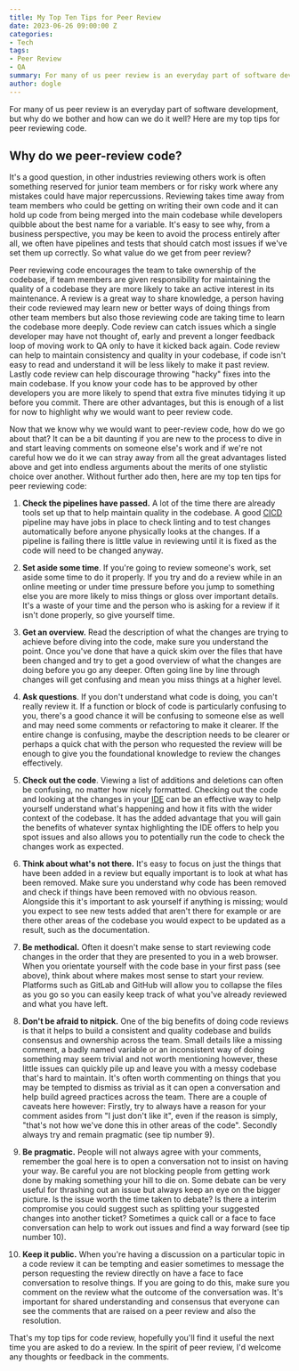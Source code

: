 ```yaml
---
title: My Top Ten Tips for Peer Review
date: 2023-06-26 09:00:00 Z
categories:
- Tech
tags:
- Peer Review
- QA
summary: For many of us peer review is an everyday part of software development, but why do we bother and how can we do it well? In this post I share my top tips for peer reviewing code.
author: dogle
---
```


For many of us peer review is an everyday part of software development, but why do we bother and how can we do it well?
Here are my top tips for peer reviewing code.

## Why do we peer-review code?

It's a good question, in other industries reviewing others work is often something reserved for junior team members or
for risky work where any mistakes could have major repercussions. Reviewing takes time away from team members who could
be getting on writing their own code and it can hold up code from being merged into the main codebase while developers
quibble about the best name for a variable. It's easy to see why, from a business perspective, you may be keen to avoid
the process entirely after all, we often have pipelines and tests that should catch most issues if we've set them up
correctly. So what value do we get from peer review?

Peer reviewing code encourages the team to take ownership of the codebase, if team members are given responsibility for
maintaining the quality of a codebase they are more likely to take an active interest in its maintenance. A review is a
great way to share knowledge, a person having their code reviewed may learn new or better ways of doing things from
other team members but also those reviewing code are taking time to learn the codebase more deeply. Code review can
catch issues which a single developer may have not thought of, early and prevent a longer feedback loop of moving work
to QA only to have it kicked back again. Code review can help to maintain consistency and quality in your codebase, if
code isn't easy to read and understand it will be less likely to make it past review. Lastly code review can help
discourage throwing "hacky" fixes into the main codebase. If you know your code has to be approved by other developers
you are more likely to spend that extra five minutes tidying it up before you commit. There are other advantages, but
this is enough of a list for now to highlight why we would want to peer review code.

Now that we know why we would want to peer-review code, how do we go about that? It can be a bit daunting if you are new
to the process to dive in and start leaving comments on someone else's work and if we're not careful how we do it we can
stray away from all the great advantages listed above and get into endless arguments about the merits of one stylistic
choice over another. Without further ado then, here are my top ten tips for peer reviewing code:

1. **Check the pipelines have passed.** A lot of the time there are already tools set up that to help maintain quality
   in the codebase. A good [CICD](https://about.gitlab.com/topics/ci-cd/) pipeline may have jobs in place to check
   linting and to test changes automatically before anyone physically looks at the changes. If a pipeline is failing
   there is little value in reviewing until it is fixed as the code will need to be changed anyway.

2. **Set aside some time**. If you're going to review someone's work, set aside some time to do it properly. If you try
   and do a review while in an online meeting or under time pressure before you jump to something else you are more
   likely to miss things or gloss over important details. It's a waste of your time and the person who is asking for a
   review if it isn't done properly, so give yourself time.

3. **Get an overview.** Read the description of what the changes are trying to achieve before diving into the code, make
   sure you understand the point. Once you've done that have a quick skim over the files that have been changed and try
   to get a good overview of what the changes are doing before you go any deeper. Often going line by line through
   changes will get confusing and mean you miss things at a higher level.

4. **Ask questions**. If you don't understand what code is doing, you can't really review it. If a function or block of
   code is particularly confusing to you, there's a good chance it will be confusing to someone else as well and may
   need some comments or refactoring to make it clearer. If the entire change is confusing, maybe the description needs
   to be clearer or perhaps a quick chat with the person who requested the review will be enough to give you the
   foundational knowledge to review the changes effectively.

5. **Check out the code**. Viewing a list of additions and deletions can often be confusing, no matter how nicely
   formatted. Checking out the code and looking at the changes in
   your [IDE](https://en.wikipedia.org/wiki/Integrated_development_environment) can be an effective way to help yourself
   understand what's happening and how it fits with the wider context of the codebase. It has the added advantage that
   you will gain the benefits of whatever syntax highlighting the IDE offers to help you spot issues and also allows you
   to potentially run the code to check the changes work as expected.

6. **Think about what's not there.** It's easy to focus on just the things that have been added in a review but equally
   important is to look at what has been removed. Make sure you understand why code has been removed and check if things
   have been removed with no obvious reason. Alongside this it's important to ask yourself if anything is missing; would
   you expect to see new tests added that aren't there for example or are there other areas of the codebase you would
   expect to be updated as a result, such as the documentation.

7. **Be methodical.** Often it doesn't make sense to start reviewing code changes in the order that they are presented
   to you in a web browser. When you orientate yourself with the code base in your first pass (see above), think about
   where makes most sense to start your review. Platforms such as GitLab and GitHub will allow you to collapse the files
   as you go so you can easily keep track of what you've already reviewed and what you have left.

8. **Don't be afraid to nitpick.** One of the big benefits of doing code reviews is that it helps to build a consistent
   and quality codebase and builds consensus and ownership across the team. Small details like a missing comment, a
   badly named variable or an inconsistent way of doing something may seem trivial and not worth mentioning however,
   these little issues can quickly pile up and leave you with a messy codebase that's hard to maintain. It's often worth
   commenting on things that you may be tempted to dismiss as trivial as it can open a conversation and help build
   agreed practices across the team. There are a couple of caveats here however: Firstly, try to always have a reason
   for your comment asides from "I just don't like it", even if the reason is simply, "that's not how we've done this in
   other areas of the code". Secondly always try and remain pragmatic (see tip number 9).

9. **Be pragmatic.** People will not always agree with your comments, remember the goal here is to open a conversation
   not to insist on having your way. Be careful you are not blocking people from getting work done by making something
   your hill to die on. Some debate can be very useful for thrashing out an issue but always keep an eye on the bigger
   picture. Is the issue worth the time taken to debate? Is there a interim compromise you could suggest such as
   splitting your suggested changes into another ticket? Sometimes a quick call or a face to face conversation can help
   to work out issues and find a way forward (see tip number 10).

10. **Keep it public.** When you're having a discussion on a particular topic in a code review it can be tempting and
    easier sometimes to message the person requesting the review directly on have a face to face conversation to resolve
    things. If you are going to do this, make sure you comment on the review what the outcome of the conversation was.
    It's important for shared understanding and consensus that everyone can see the comments that are raised on a peer
    review and also the resolution.

That's my top tips for code review, hopefully you'll find it useful the next time you are asked to do a review. In the
spirit of peer review, I'd welcome any thoughts or feedback in the comments.
